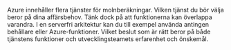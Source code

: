 Azure innehåller flera tjänster för molnberäkningar. Vilken tjänst du bör välja beror på dina affärsbehov. Tänk dock på att funktionerna kan överlappa varandra. I en serverfri arkitektur kan du till exempel använda antingen behållare eller Azure-funktioner. Vilket beslut som är rätt beror på både tjänstens funktioner och utvecklingsteamets erfarenhet och önskemål.